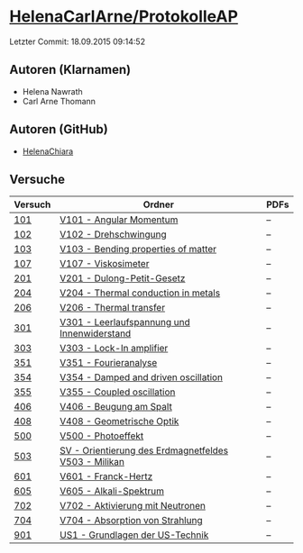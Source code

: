 # [HelenaCarlArne/ProtokolleAP](https://github.com/HelenaCarlArne/ProtokolleAP)

Letzter Commit: 18.09.2015 09:14:52

## Autoren (Klarnamen)
- Helena Nawrath
- Carl Arne Thomann

## Autoren (GitHub)
- [HelenaChiara](https://github.com/HelenaChiara)

## Versuche

|        Versuch         |                                                                                                                       Ordner                                                                                                                        |PDFs|
|------------------------|-----------------------------------------------------------------------------------------------------------------------------------------------------------------------------------------------------------------------------------------------------|----|
|[101](../../versuch/101)|[V101 - Angular Momentum](https://github.com/HelenaCarlArne/ProtokolleAP/tree/master/V101%20-%20Angular%20Momentum)                                                                                                                                  |–   |
|[102](../../versuch/102)|[V102 - Drehschwingung](https://github.com/HelenaCarlArne/ProtokolleAP/tree/master/V102%20-%20Drehschwingung)                                                                                                                                        |–   |
|[103](../../versuch/103)|[V103 - Bending properties of matter](https://github.com/HelenaCarlArne/ProtokolleAP/tree/master/V103%20-%20Bending%20properties%20of%20matter)                                                                                                      |–   |
|[107](../../versuch/107)|[V107 - Viskosimeter](https://github.com/HelenaCarlArne/ProtokolleAP/tree/master/V107%20-%20Viskosimeter)                                                                                                                                            |–   |
|[201](../../versuch/201)|[V201 - Dulong-Petit-Gesetz](https://github.com/HelenaCarlArne/ProtokolleAP/tree/master/V201%20-%20Dulong-Petit-Gesetz)                                                                                                                              |–   |
|[204](../../versuch/204)|[V204 - Thermal conduction in metals](https://github.com/HelenaCarlArne/ProtokolleAP/tree/master/V204%20-%20Thermal%20conduction%20in%20metals)                                                                                                      |–   |
|[206](../../versuch/206)|[V206 - Thermal transfer](https://github.com/HelenaCarlArne/ProtokolleAP/tree/master/V206%20-%20Thermal%20transfer)                                                                                                                                  |–   |
|[301](../../versuch/301)|[V301 - Leerlaufspannung und Innenwiderstand](https://github.com/HelenaCarlArne/ProtokolleAP/tree/master/V301%20-%20Leerlaufspannung%20und%20Innenwiderstand)                                                                                        |–   |
|[303](../../versuch/303)|[V303 - Lock-In amplifier](https://github.com/HelenaCarlArne/ProtokolleAP/tree/master/V303%20-%20Lock-In%20amplifier)                                                                                                                                |–   |
|[351](../../versuch/351)|[V351 - Fourieranalyse](https://github.com/HelenaCarlArne/ProtokolleAP/tree/master/V351%20-%20Fourieranalyse)                                                                                                                                        |–   |
|[354](../../versuch/354)|[V354 - Damped and driven oscillation](https://github.com/HelenaCarlArne/ProtokolleAP/tree/master/V354%20-%20Damped%20and%20driven%20oscillation)                                                                                                    |–   |
|[355](../../versuch/355)|[V355 - Coupled oscillation](https://github.com/HelenaCarlArne/ProtokolleAP/tree/master/V355%20-%20Coupled%20oscillation)                                                                                                                            |–   |
|[406](../../versuch/406)|[V406 - Beugung am Spalt](https://github.com/HelenaCarlArne/ProtokolleAP/tree/master/V406%20-%20Beugung%20am%20Spalt)                                                                                                                                |–   |
|[408](../../versuch/408)|[V408 - Geometrische Optik](https://github.com/HelenaCarlArne/ProtokolleAP/tree/master/V408%20-%20Geometrische%20Optik)                                                                                                                              |–   |
|[500](../../versuch/500)|[V500 - Photoeffekt](https://github.com/HelenaCarlArne/ProtokolleAP/tree/master/V500%20-%20Photoeffekt)                                                                                                                                              |–   |
|[503](../../versuch/503)|[SV - Orientierung des Erdmagnetfeldes](https://github.com/HelenaCarlArne/ProtokolleAP/tree/master/SV%20-%20Orientierung%20des%20Erdmagnetfeldes)<br/>[V503 - Milikan](https://github.com/HelenaCarlArne/ProtokolleAP/tree/master/V503%20-%20Milikan)|–   |
|[601](../../versuch/601)|[V601 - Franck-Hertz](https://github.com/HelenaCarlArne/ProtokolleAP/tree/master/V601%20-%20Franck-Hertz)                                                                                                                                            |–   |
|[605](../../versuch/605)|[V605 - Alkali-Spektrum](https://github.com/HelenaCarlArne/ProtokolleAP/tree/master/V605%20-%20Alkali-Spektrum)                                                                                                                                      |–   |
|[702](../../versuch/702)|[V702 - Aktivierung mit Neutronen](https://github.com/HelenaCarlArne/ProtokolleAP/tree/master/V702%20-%20Aktivierung%20mit%20Neutronen)                                                                                                              |–   |
|[704](../../versuch/704)|[V704 - Absorption  von Strahlung](https://github.com/HelenaCarlArne/ProtokolleAP/tree/master/V704%20-%20Absorption%20%20von%20Strahlung)                                                                                                            |–   |
|[901](../../versuch/901)|[US1 - Grundlagen der US-Technik](https://github.com/HelenaCarlArne/ProtokolleAP/tree/master/US1%20-%20Grundlagen%20der%20US-Technik)                                                                                                                |–   |
